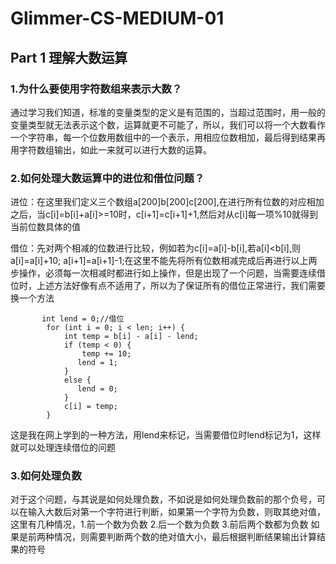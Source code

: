 # Glimmer-CS-MEDIUM-01
## Part 1 理解大数运算
### 1.为什么要使用字符数组来表示大数？
通过学习我们知道，标准的变量类型的定义是有范围的，当超过范围时，用一般的变量类型就无法表示这个数，运算就更不可能了，所以，我们可以将一个大数看作一个字符串，每一个位数用数组中的一个表示，用相应位数相加，最后得到结果再用字符数组输出，如此一来就可以进行大数的运算。
### 2.如何处理大数运算中的进位和借位问题？
进位：在这里我们定义三个数组a[200]b[200]c[200],在进行所有位数的对应相加之后，当c[i]=b[i]+a[i]>=10时，c[i+1]=c[i+1]+1,然后对从c[i]每一项%10就得到当前位数具体的值

借位：先对两个相减的位数进行比较，例如若为c[i]=a[i]-b[i],若a[i]<b[i],则
a[i]=a[i]+10;
a[i+1]=a[i+1]-1;在这里不能先将所有位数相减完成后再进行以上两步操作，必须每一次相减时都进行如上操作，但是出现了一个问题，当需要连续借位时，上述方法好像有点不适用了，所以为了保证所有的借位正常进行，我们需要换一个方法
```
       int lend = 0;//借位
        for (int i = 0; i < len; i++) {
            int temp = b[i] - a[i] - lend;
            if (temp < 0) {
                temp += 10;
               lend = 1;
            } 
            else {
               lend = 0;
            }
            c[i] = temp;
        }
```

这是我在网上学到的一种方法，用lend来标记，当需要借位时lend标记为1，这样就可以处理连续借位的问题
### 3.如何处理负数
对于这个问题，与其说是如何处理负数，不如说是如何处理负数前的那个负号，可以在输入大数后对第一个字符进行判断，如果第一个字符为负数，则取其绝对值，这里有几种情况，1.前一个数为负数 2.后一个数为负数 3.前后两个数都为负数   如果是前两种情况，则需要判断两个数的绝对值大小，最后根据判断结果输出计算结果的符号